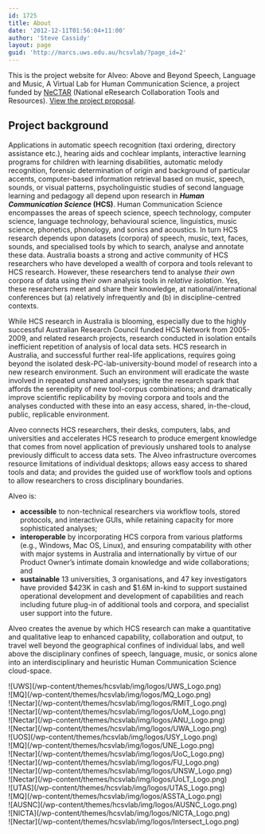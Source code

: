 ```yaml
---
id: 1725
title: About
date: '2012-12-11T01:56:04+11:00'
author: 'Steve Cassidy'
layout: page
guid: 'http://marcs.uws.edu.au/hcsvlab/?page_id=2'
---
```


This is the project website for Alveo: Above and Beyond Speech, Language and Music, A Virtual Lab for Human Communication Science, a project funded by [NeCTAR](http://www.nectar.org.au) (National eResearch Collaboration Tools and Resources). [View the project proposal](http://alveowp.apps.alveo.edu.au/about/project-proposal/).

## Project background

Applications in automatic speech recognition (taxi ordering, directory assistance etc.), hearing aids and cochlear implants, interactive learning programs for children with learning disabilities, automatic melody recognition, forensic determination of origin and background of particular accents, computer-based information retrieval based on music, speech, sounds, or visual patterns, psycholinguistic studies of second language learning and pedagogy all depend upon research in ***Human Communication Science* (HCS)**. Human Communication Science encompasses the areas of speech science, speech technology, computer science, language technology, behavioural science, linguistics, music science, phonetics, phonology, and sonics and acoustics. In turn HCS research depends upon datasets (corpora) of speech, music, text, faces, sounds, and specialised tools by which to search, analyse and annotate these data. Australia boasts a strong and active community of HCS researchers who have developed a wealth of corpora and tools relevant to HCS research. However, these researchers tend to analyse *their own* corpora of data using *their own* analysis tools in *relative isolation*. Yes, these researchers meet and share their knowledge, at national/international conferences but (a) relatively infrequently and (b) in discipline-centred contexts.

While HCS research in Australia is blooming, especially due to the highly successful Australian Research Council funded HCS Network from 2005-2009, and related research projects, research conducted in isolation entails inefficient repetition of analysis of local data sets. HCS research in Australia, and successful further real-life applications, requires going beyond the isolated desk-PC-lab-university-bound model of research into a new research environment. Such an environment will eradicate the waste involved in repeated unshared analyses; ignite the research spark that affords the serendipity of new tool-corpus combinations; and dramatically improve scientific replicability by moving corpora and tools and the analyses conducted with these into an easy access, shared, in-the-cloud, public, replicable environment.

Alveo connects HCS researchers, their desks, computers, labs, and universities and accelerates HCS research to produce emergent knowledge that comes from novel application of previously unshared tools to analyse previously difficult to access data sets. The Alveo infrastructure overcomes resource limitations of individual desktops; allows easy access to shared tools and data; and provides the guided use of workflow tools and options to allow researchers to cross disciplinary boundaries.

Alveo is:

- **accessible** to non-technical researchers via workflow tools, stored protocols, and interactive GUIs, while retaining capacity for more sophisticated analyses;
- **interoperable** by incorporating HCS corpora from various platforms (e.g., Windows, Mac OS, Linux), and ensuring compatability with other with major systems in Australia and internationally by virtue of our Product Owner’s intimate domain knowledge and wide collaborations; and
- **sustainable** 13 universities, 3 organisations, and 47 key investigators have provided $423K in cash and $1.6M in-kind to support sustained operational development and development of capabilities and reach including future plug-in of additional tools and corpora, and specialist user support into the future.

Alveo creates the avenue by which HCS research can make a quantitative and qualitative leap to enhanced capability, collaboration and output, to travel well beyond the geographical confines of individual labs, and well above the disciplinary confines of speech, language, music, or sonics alone into an interdisciplinary and heuristic Human Communication Science cloud-space.

<div class="row brand-logos d-flex align-items-center hidden-xs"><div class="col-sm-6 col-md-3">![UWS](/wp-content/themes/hcsvlab/img/logos/UWS_Logo.png)</div><div class="col-sm-6 col-md-3">![MQ](/wp-content/themes/hcsvlab/img/logos/MQ_Logo.png)</div><div class="col-sm-6 col-md-3">![Nectar](/wp-content/themes/hcsvlab/img/logos/RMIT_Logo.png)</div><div class="col-sm-6 col-md-3">![Nectar](/wp-content/themes/hcsvlab/img/logos/UoM_Logo.png)</div></div><div class="row brand-logos d-flex align-items-center"><div class="col-sm-6 col-md-3">![Nectar](/wp-content/themes/hcsvlab/img/logos/ANU_Logo.png)</div><div class="col-sm-6 col-md-3">![Nectar](/wp-content/themes/hcsvlab/img/logos/UWA_Logo.png)</div><div class="col-sm-6 col-md-3">![UOS](/wp-content/themes/hcsvlab/img/logos/USY_Logo.png)</div><div class="col-sm-6 col-md-3">![MQ](/wp-content/themes/hcsvlab/img/logos/UNE_Logo.png)</div></div><div class="row brand-logos d-flex align-items-center"><div class="col-sm-6 col-md-3">![Nectar](/wp-content/themes/hcsvlab/img/logos/UoC_Logo.png)</div><div class="col-sm-6 col-md-3">![Nectar](/wp-content/themes/hcsvlab/img/logos/FU_Logo.png)</div><div class="col-sm-6 col-md-3">![Nectar](/wp-content/themes/hcsvlab/img/logos/UNSW_Logo.png)</div><div class="col-sm-6 col-md-3">![Nectar](/wp-content/themes/hcsvlab/img/logos/UoLT_Logo.png)</div></div><div class="row brand-logos d-flex align-items-center"><div class="col-sm-6 col-md-3">![UTAS](/wp-content/themes/hcsvlab/img/logos/UTAS_Logo.png)</div><div class="col-sm-6 col-md-3">![MQ](/wp-content/themes/hcsvlab/img/logos/ASSTA_Logo.png)</div><div class="col-sm-6 col-md-3">![AUSNC](/wp-content/themes/hcsvlab/img/logos/AUSNC_Logo.png)</div><div class="col-sm-6 col-md-3">![NICTA](/wp-content/themes/hcsvlab/img/logos/NICTA_Logo.png)</div></div><div class="row brand-logos d-flex align-items-center"><div class="col-sm-6 col-md-3">![Nectar](/wp-content/themes/hcsvlab/img/logos/Intersect_Logo.png)</div></div>